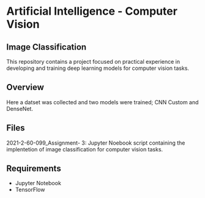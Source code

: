 
# Artificial Intelligence - Computer Vision
## Image Classification
This repository contains a project focused on practical experience in developing and training deep
learning models for computer vision tasks.

## Overview
Here a datset was collected and two models were trained; CNN Custom and DenseNet.

## Files
2021-2-60-099_Assignment- 3: Jupyter Noebook script containing the implentetion of image classification for computer vision tasks.

## Requirements

* Jupyter Notebook  
* TensorFlow


